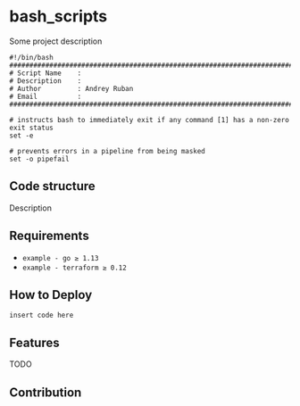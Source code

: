 # bash_scripts
Some project description

```
#!/bin/bash 
############################################################################
# Script Name    :                        
# Description    :                                                                      
# Author         : Andrey Ruban       
# Email          :  
############################################################################

# instructs bash to immediately exit if any command [1] has a non-zero exit status
set -e

# prevents errors in a pipeline from being masked
set -o pipefail
```
## Code structure
Description

## Requirements
- `example - go ≥ 1.13`
- `example - terraform ≥ 0.12`

## How to Deploy
```
insert code here
```
## Features
TODO

## Contribution


